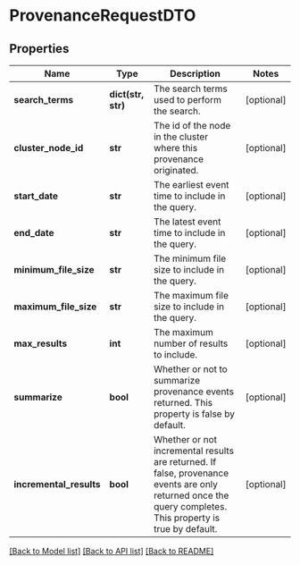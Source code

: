 # ProvenanceRequestDTO

## Properties
Name | Type | Description | Notes
------------ | ------------- | ------------- | -------------
**search_terms** | **dict(str, str)** | The search terms used to perform the search. | [optional] 
**cluster_node_id** | **str** | The id of the node in the cluster where this provenance originated. | [optional] 
**start_date** | **str** | The earliest event time to include in the query. | [optional] 
**end_date** | **str** | The latest event time to include in the query. | [optional] 
**minimum_file_size** | **str** | The minimum file size to include in the query. | [optional] 
**maximum_file_size** | **str** | The maximum file size to include in the query. | [optional] 
**max_results** | **int** | The maximum number of results to include. | [optional] 
**summarize** | **bool** | Whether or not to summarize provenance events returned. This property is false by default. | [optional] 
**incremental_results** | **bool** | Whether or not incremental results are returned. If false, provenance events are only returned once the query completes. This property is true by default. | [optional] 

[[Back to Model list]](../README.md#documentation-for-models) [[Back to API list]](../README.md#documentation-for-api-endpoints) [[Back to README]](../README.md)


